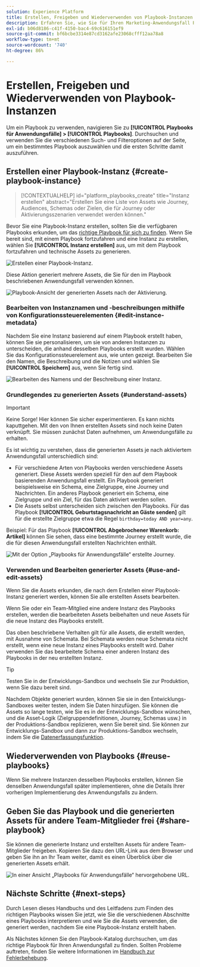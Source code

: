 ```yaml
---
solution: Experience Platform
title: Erstellen, Freigeben und Wiederverwenden von Playbook-Instanzen
description: Erfahren Sie, wie Sie für Ihren Marketing-Anwendungsfall Playbook-Instanzen erstellen, freigeben und wiederverwenden können.
exl-id: b06d8186-c41f-4150-bac4-69c616151ef9
source-git-commit: bf6bcbe3314e87cd3162afe23068cfff12aa78a8
workflow-type: tm+mt
source-wordcount: '740'
ht-degree: 86%

---
```


# Erstellen, Freigeben und Wiederverwenden von Playbook-Instanzen

Um ein Playbook zu verwenden, navigieren Sie zu **[!UICONTROL Playbooks für Anwendungsfälle] > [!UICONTROL Playbooks]**. Durchsuchen und verwenden Sie die verschiedenen Such- und Filteroptionen auf der Seite, um ein bestimmtes Playbook auszuwählen und die ersten Schritte damit auszuführen.

## Erstellen einer Playbook-Instanz {#create-playbook-instance}

>[!CONTEXTUALHELP]
>id="platform_playbooks_create"
>title="Instanz erstellen"
>abstract="Erstellen Sie eine Liste von Assets wie Journey, Audiences, Schemas oder Zielen, die für Journey oder Aktivierungsszenarien verwendet werden können."

Bevor Sie eine Playbook-Instanz erstellen, sollten Sie die verfügbaren Playbooks erkunden, um das [richtige Playbook für sich zu finden](/help/use-case-playbooks/playbooks/discover.md). Wenn Sie bereit sind, mit einem Playbook fortzufahren und eine Instanz zu erstellen, wählen Sie **[!UICONTROL Instanz erstellen]** aus, um mit dem Playbook fortzufahren und technische Assets zu generieren.

![Erstellen einer Playbook-Instanz.](/help/use-case-playbooks/assets/playbooks/ui-guide/create-playbook-instance.png)

Diese Aktion generiert mehrere Assets, die Sie für den im Playbook beschriebenen Anwendungsfall verwenden können.

![Playbook-Ansicht der generierten Assets nach der Aktivierung.](/help/use-case-playbooks/assets/playbooks/ui-guide/play-view.png)

### Bearbeiten von Instanznamen und -beschreibungen mithilfe von Konfigurationssteuerelementen {#edit-instance-metadata}

Nachdem Sie eine Instanz basierend auf einem Playbook erstellt haben, können Sie sie personalisieren, um sie von anderen Instanzen zu unterscheiden, die anhand desselben Playbooks erstellt wurden. Wählen Sie das Konfigurationssteuerelement aus, wie unten gezeigt. Bearbeiten Sie den Namen, die Beschreibung und die Notizen und wählen Sie **[!UICONTROL Speichern]** aus, wenn Sie fertig sind.

![Bearbeiten des Namens und der Beschreibung einer Instanz.](/help/use-case-playbooks/assets/playbooks/ui-guide/playbook-settings.gif)

### Grundlegendes zu generierten Assets {#understand-assets}

>[!IMPORTANT]
>
>Keine Sorge! Hier können Sie sicher experimentieren. Es kann nichts kaputtgehen. Mit den von Ihnen erstellten Assets sind noch keine Daten verknüpft. Sie müssen zunächst Daten aufnehmen, um Anwendungsfälle zu erhalten.

Es ist wichtig zu verstehen, dass die generierten Assets je nach aktiviertem Anwendungsfall unterschiedlich sind:

* Für verschiedene Arten von Playbooks werden verschiedene Assets generiert. Diese Assets werden speziell für den auf dem Playbook basierenden Anwendungsfall erstellt. Ein Playbook generiert beispielsweise ein Schema, eine Zielgruppe, eine Journey und Nachrichten. Ein anderes Playbook generiert ein Schema, eine Zielgruppe und ein Ziel, für das Daten aktiviert werden sollen.
* Die Assets selbst unterscheiden sich zwischen den Playbooks. Für das Playbook **[!UICONTROL Geburtstagsnachricht an Gäste senden]** gilt für die erstellte Zielgruppe etwa die Regel `birthday=today AND year=any`.

Beispiel: Für das Playbook **[!UICONTROL Abgebrochener Warenkorb: Artikel]** können Sie sehen, dass eine bestimmte Journey erstellt wurde, die die für diesen Anwendungsfall erstellten Nachrichten enthält.

![Mit der Option „Playbooks für Anwendungsfälle“ erstellte Journey.](/help/use-case-playbooks/assets/playbooks/ui-guide/journey-preview.png)

### Verwenden und Bearbeiten generierter Assets {#use-and-edit-assets}

Wenn Sie die Assets erkunden, die nach dem Erstellen einer Playbook-Instanz generiert werden, können Sie alle erstellten Assets bearbeiten.

Wenn Sie oder ein Team-Mitglied eine andere Instanz des Playbooks erstellen, werden die bearbeiteten Assets beibehalten und neue Assets für die neue Instanz des Playbooks erstellt.

Das oben beschriebene Verhalten gilt für alle Assets, die erstellt werden, mit Ausnahme von Schemata. Bei Schemata werden neue Schemata nicht erstellt, wenn eine neue Instanz eines Playbooks erstellt wird. Daher verwenden Sie das bearbeitete Schema einer anderen Instanz des Playbooks in der neu erstellten Instanz.

>[!TIP]
>
>Testen Sie in der Entwicklungs-Sandbox und wechseln Sie zur Produktion, wenn Sie dazu bereit sind.
>
>Nachdem Objekte generiert wurden, können Sie sie in den Entwicklungs-Sandboxes weiter testen, indem Sie Daten hinzufügen. Sie können die Assets so lange testen, wie Sie es in der Entwicklungs-Sandbox wünschen, und die Asset-Logik (Zielgruppendefinitionen, Journey, Schemas usw.) in der Produktions-Sandbox replizieren, wenn Sie bereit sind. Sie können zur Entwicklungs-Sandbox und dann zur Produktions-Sandbox wechseln, indem Sie die [Datenerfassungsfunktion](/help/use-case-playbooks/playbooks/data-awareness.md).

## Wiederverwenden von Playbooks {#reuse-playbooks}

Wenn Sie mehrere Instanzen desselben Playbooks erstellen, können Sie denselben Anwendungsfall später implementieren, ohne die Details Ihrer vorherigen Implementierung des Anwendungsfalls zu ändern.

## Geben Sie das Playbook und die generierten Assets für andere Team-Mitglieder frei {#share-playbook}

Sie können die generierte Instanz und erstellten Assets für andere Team-Mitglieder freigeben. Kopieren Sie dazu den URL-Link aus dem Browser und geben Sie ihn an Ihr Team weiter, damit es einen Überblick über die generierten Assets erhält.

![In einer Ansicht „Playbooks für Anwendungsfälle“ hervorgehobene URL.](/help/use-case-playbooks/assets/playbooks/ui-guide/playbook-url.png)

## Nächste Schritte {#next-steps}

Durch Lesen dieses Handbuchs und des Leitfadens zum Finden des richtigen Playbooks wissen Sie jetzt, wie Sie die verschiedenen Abschnitte eines Playbooks interpretieren und wie Sie die Assets verwenden, die generiert werden, nachdem Sie eine Playbook-Instanz erstellt haben.

Als Nächstes können Sie den Playbook-Katalog durchsuchen, um das richtige Playbook für Ihren Anwendungsfall zu finden. Sollten Probleme auftreten, finden Sie weitere Informationen im [Handbuch zur Fehlerbehebung](/help/use-case-playbooks/playbooks/troubleshooting.md).
